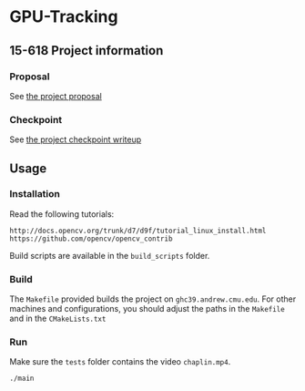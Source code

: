 # GPU-Tracking

## 15-618 Project information

### Proposal

See [the project proposal](proposal/proposal.pdf)

### Checkpoint

See [the project checkpoint writeup](checkpoint/checkpoint.pdf)

## Usage

### Installation

Read the following tutorials:

    http://docs.opencv.org/trunk/d7/d9f/tutorial_linux_install.html
    https://github.com/opencv/opencv_contrib

Build scripts are available in the `build_scripts` folder.

### Build

The `Makefile` provided builds the project on `ghc39.andrew.cmu.edu`. For other machines and configurations, you should adjust the paths in the `Makefile` and in the `CMakeLists.txt`

### Run

Make sure the `tests` folder contains the video `chaplin.mp4`.

```
./main
```
